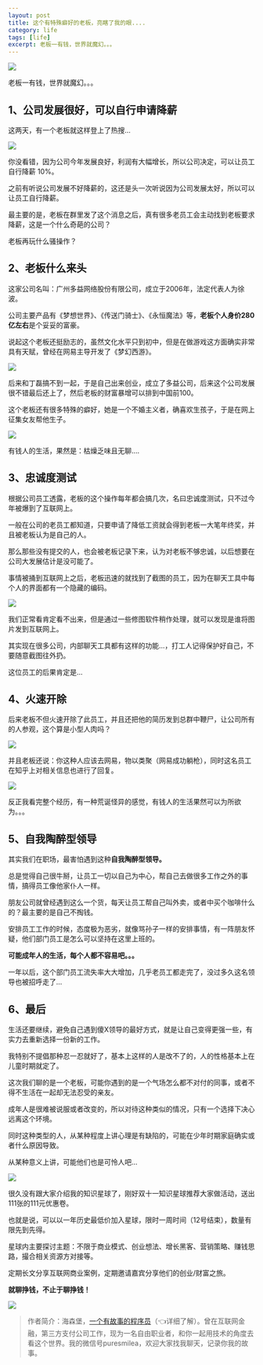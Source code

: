 ```yaml
---
layout: post
title: 这个有特殊癖好的老板，亮瞎了我的眼....
category: life
tags: [life]
excerpt: 老板一有钱，世界就魔幻。。。
---
```


![](http://favorites.ren/assets/images/2020/it/pihao/pihao01.jpg) 

老板一有钱，世界就魔幻。。。


## 1、公司发展很好，可以自行申请降薪

这两天，有一个老板就这样登上了热搜...

![](http://favorites.ren/assets/images/2020/it/pihao/pihao02.jpg) 

你没看错，因为公司今年发展良好，利润有大幅增长，所以公司决定，可以让员工自行降薪 10%。

之前有听说公司发展不好降薪的，这还是头一次听说因为公司发展太好，所以可以让员工自行降薪。

最主要的是，老板在群里发了这个消息之后，真有很多老员工会主动找到老板要求降薪，这是一个什么奇葩的公司？

老板再玩什么骚操作？

## 2、老板什么来头

这家公司名叫：广州多益网络股份有限公司，成立于2006年，法定代表人为徐波。

公司主要产品有《梦想世界》、《传送门骑士》、《永恒魔法》等，**老板个人身价280亿左右**是个妥妥的富豪。

说起这个老板还挺励志的，虽然文化水平只到初中，但是在做游戏这方面确实非常具有天赋，曾经在网易主导开发了《梦幻西游》。

![](http://favorites.ren/assets/images/2020/it/pihao/pihao03.jpg) 

后来和丁磊搞不到一起，于是自己出来创业，成立了多益公司，后来这个公司发展很不错最后还上了，然后老板的财富暴增可以排到中国前100。

这个老板还有很多特殊的癖好，她是一个不婚主义者，确喜欢生孩子，于是在网上征集女友帮他生子。

![](http://favorites.ren/assets/images/2020/it/pihao/pihao04.jpg) 

有钱人的生活，果然是：枯燥乏味且无聊....

## 3、忠诚度测试

根据公司员工透露，老板的这个操作每年都会搞几次，名曰忠诚度测试，只不过今年被爆到了互联网上。

一般在公司的老员工都知道，只要申请了降低工资就会得到老板一大笔年终奖，并且被老板认为是自己的人。

那么那些没有提交的人，也会被老板记录下来，认为对老板不够忠诚，以后想要在公司大发展估计是没可能了。

事情被捅到互联网上之后，老板迅速的就找到了截图的员工，因为在聊天工具中每个人的界面都有一个隐藏的编码。

![](http://favorites.ren/assets/images/2020/it/pihao/pihao05.jpg) 

我们正常看肯定看不出来，但是通过一些修图软件稍作处理，就可以发现是谁将图片发到互联网上。

其实现在很多公司，内部聊天工具都有这样的功能...，打工人记得保护好自己，不要随意截图往外扔。

这位员工的后果肯定是...

## 4、火速开除

后来老板不但火速开除了此员工，并且还把他的简历发到总群中鞭尸，让公司所有的人参观，这个算是小型人肉吗？

![](http://favorites.ren/assets/images/2020/it/pihao/pihao06.jpg) 

并且老板还说：你这种人应该去网易，物以类聚（网易成功躺枪），同时这名员工在知乎上对相关信息也进行了回复。

![](http://favorites.ren/assets/images/2020/it/pihao/pihao07.jpg) 

反正我看完整个经历，有一种荒诞怪异的感觉，有钱人的生活果然可以为所欲为。。。


## 5、自我陶醉型领导

其实我们在职场，最害怕遇到这种**自我陶醉型领导。**

总是觉得自己很牛掰，让员工一切以自己为中心，帮自己去做很多工作之外的事情，搞得员工像他家仆人一样。

朋友公司就曾经遇到这么一个货，每天让员工帮自己叫外卖，或者中买个咖啡什么的？最主要的是自己不掏钱。

安排员工工作的时候，态度极为恶劣，就像骂孙子一样的安排事情，有一阵朋友怀疑，他们部门员工是怎么可以坚持在这里上班的。

**可能成年人的生活，每个人都不容易吧。。。**

一年以后，这个部门员工流失率大大增加，几乎老员工都走完了，没过多久这名领导也被招呼走了...

## 6、最后

生活还要继续，避免自己遇到傻X领导的最好方式，就是让自己变得更强一些，有实力去重新选择一份新的工作。

我特别不提倡那种忍一忍就好了，基本上这样的人是改不了的，人的性格基本上在儿童时期就定了。

这次我们聊的是一个老板，可能你遇到的是一个气场怎么都不对付的同事，或者不得不生活在一起却无法忍受的亲友。

成年人是很难被说服或者改变的，所以对待这种类似的情况，只有一个选择下决心远离这个环境。

同时这种类型的人，从某种程度上讲心理是有缺陷的，可能在少年时期家庭确实或者什么原因导致。

从某种意义上讲，可能他们也是可怜人吧...

![](http://favorites.ren/assets/images/2020/it/pihao/pihao08.jpg) 



很久没有跟大家介绍我的知识星球了，刚好双十一知识星球推荐大家做活动，送出111张的111元优惠卷。

也就是说，可以以一年历史最低价加入星球，限时一周时间（12号结束），数量有限先到先得。

星球内主要探讨主题：不限于商业模式、创业想法、增长黑客、营销策略、赚钱思路，撮合相关资源方对接等。

定期长文分享互联网商业案例，定期邀请嘉宾分享他们的创业/财富之旅。

**就聊挣钱，不止于聊挣钱！**

![](http://favorites.ren/assets/images/2020/it/pihao/pihao09.jpg) 


>作者简介：海森堡，[一个有故事的程序员](https://mp.weixin.qq.com/s/bPk_-DcGF_7lTDoR1pKqVg)（👈详细了解）。曾在互联网金融，第三方支付公司工作，现为一名自由职业者，和你一起用技术的角度去看这个世界。我的微信号puresmilea，欢迎大家找我聊天，记录你我的故事。